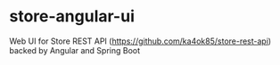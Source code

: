 # store-angular-ui
Web UI for Store REST API (https://github.com/ka4ok85/store-rest-api) backed by Angular and Spring Boot
